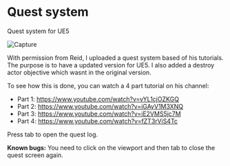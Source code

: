 # Quest system
 Quest system for UE5

![Capture](https://user-images.githubusercontent.com/2607194/178618393-ed920416-61d6-4b5a-98e0-7a40f03bbf9b.PNG)



With permission from Reid, I uploaded a quest system based of his tutorials. The purpose is to have a updated version for UE5.
I also added a destroy actor objective which wasnt in the original version. 

To see how this is done, you can watch a 4 part tutorial on his channel:

* Part 1: https://www.youtube.com/watch?v=vYL1cjOZKGQ
* Part 2: https://www.youtube.com/watch?v=iGAyV1M3XNQ
* Part 3: https://www.youtube.com/watch?v=iE2VMS5jc7M
* Part 4: https://www.youtube.com/watch?v=fZT3rViS4Tc


Press tab to open the quest log.

**Known bugs:**
You need to click on the viewport and then tab to close the quest screen again.


